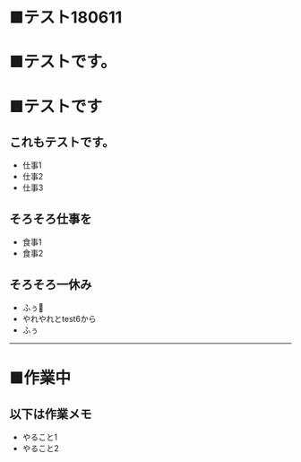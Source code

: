 # ■テスト180611
# ■テストです。
# ■テストです
## これもテストです。
- 仕事1
- 仕事2
- 仕事3
## そろそろ仕事を
- 食事1
- 食事2
## そろそろ一休み
- ふぅ
- やれやれとtest6から
- ふぅ

---
# ■作業中
## 以下は作業メモ
- やること1 
- やること2 
